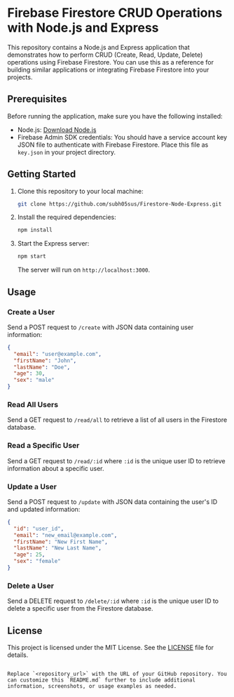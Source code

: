 # Firebase Firestore CRUD Operations with Node.js and Express

This repository contains a Node.js and Express application that demonstrates how to perform CRUD (Create, Read, Update, Delete) operations using Firebase Firestore. You can use this as a reference for building similar applications or integrating Firebase Firestore into your projects.

## Prerequisites

Before running the application, make sure you have the following installed:

- Node.js: [Download Node.js](https://nodejs.org/)
- Firebase Admin SDK credentials: You should have a service account key JSON file to authenticate with Firebase Firestore. Place this file as `key.json` in your project directory.

## Getting Started

1. Clone this repository to your local machine:

   ```bash
   git clone https://github.com/subh05sus/Firestore-Node-Express.git
   ```

2. Install the required dependencies:

   ```bash
   npm install
   ```

3. Start the Express server:

   ```bash
   npm start
   ```

   The server will run on `http://localhost:3000`.

## Usage

### Create a User

Send a POST request to `/create` with JSON data containing user information:

```json
{
  "email": "user@example.com",
  "firstName": "John",
  "lastName": "Doe",
  "age": 30,
  "sex": "male"
}
```

### Read All Users

Send a GET request to `/read/all` to retrieve a list of all users in the Firestore database.

### Read a Specific User

Send a GET request to `/read/:id` where `:id` is the unique user ID to retrieve information about a specific user.

### Update a User

Send a POST request to `/update` with JSON data containing the user's ID and updated information:

```json
{
  "id": "user_id",
  "email": "new_email@example.com",
  "firstName": "New First Name",
  "lastName": "New Last Name",
  "age": 25,
  "sex": "female"
}
```

### Delete a User

Send a DELETE request to `/delete/:id` where `:id` is the unique user ID to delete a specific user from the Firestore database.

## License

This project is licensed under the MIT License. See the [LICENSE](LICENSE) file for details.
```

Replace `<repository_url>` with the URL of your GitHub repository. You can customize this `README.md` further to include additional information, screenshots, or usage examples as needed.